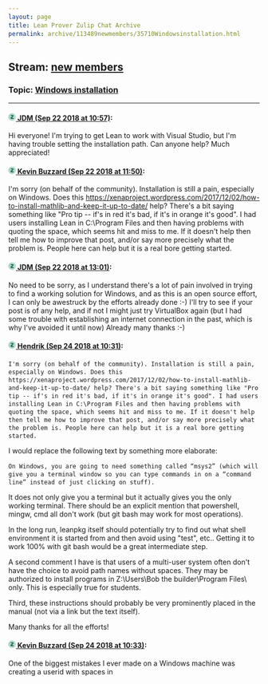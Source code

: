 ```yaml
---
layout: page
title: Lean Prover Zulip Chat Archive 
permalink: archive/113489newmembers/35710Windowsinstallation.html
---
```


## Stream: [new members](index.html)
### Topic: [Windows installation](35710Windowsinstallation.html)

---

#### [![Click to go to Zulip](../../assets/img/zulip2.png) JDM (Sep 22 2018 at 10:57)](https://leanprover.zulipchat.com/#narrow/stream/113489-new%20members/topic/Windows%20installation/near/134429178):
Hi everyone! I'm trying to get Lean to work with Visual Studio, but I'm having trouble setting the installation path. Can anyone help? Much appreciated!

#### [![Click to go to Zulip](../../assets/img/zulip2.png) Kevin Buzzard (Sep 22 2018 at 11:50)](https://leanprover.zulipchat.com/#narrow/stream/113489-new%20members/topic/Windows%20installation/near/134430635):
I'm sorry (on behalf of the community). Installation is still a pain, especially on Windows. Does this https://xenaproject.wordpress.com/2017/12/02/how-to-install-mathlib-and-keep-it-up-to-date/ help? There's a bit saying something like "Pro tip -- if's in red it's bad, if it's in orange it's good". I had users installing Lean in C:\Program Files and then having problems with quoting the space, which seems hit and miss to me. If it doesn't help then tell me how to improve that post, and/or say more precisely what the problem is. People here can help but it is a real bore getting started.

#### [![Click to go to Zulip](../../assets/img/zulip2.png) JDM (Sep 22 2018 at 13:01)](https://leanprover.zulipchat.com/#narrow/stream/113489-new%20members/topic/Windows%20installation/near/134432636):
No need to be sorry, as I understand there's a lot of pain involved in trying to find a  working solution for Windows, and as this is an open source effort, I can only be awestruck by the efforts already done :-) I'll try to see if your post is of any help, and if not I might just try VirtualBox again (but I had some trouble with establishing an internet connection in the
 past, which is why I've avoided it until now) Already many thanks :-)

#### [![Click to go to Zulip](../../assets/img/zulip2.png) Hendrik (Sep 24 2018 at 10:31)](https://leanprover.zulipchat.com/#narrow/stream/113489-new%20members/topic/Windows%20installation/near/134513082):
```quote
I'm sorry (on behalf of the community). Installation is still a pain, especially on Windows. Does this https://xenaproject.wordpress.com/2017/12/02/how-to-install-mathlib-and-keep-it-up-to-date/ help? There's a bit saying something like "Pro tip -- if's in red it's bad, if it's in orange it's good". I had users installing Lean in C:\Program Files and then having problems with quoting the space, which seems hit and miss to me. If it doesn't help then tell me how to improve that post, and/or say more precisely what the problem is. People here can help but it is a real bore getting started.
```
I would replace the following text by something more elaborate: 
```quote
On Windows, you are going to need something called “msys2” (which will give you a terminal window so you can type commands in on a “command line” instead of just clicking on stuff).
```
It does not only give you a terminal but it actually gives you the only working terminal. There should be an explicit mention that powershell, mingw, cmd all don't work (but git bash may work for most operations).

In the long run, leanpkg itself should potentially try to find out what shell environment it is started from and then avoid using "test", etc.. Getting it to work 100% with git bash would be a great intermediate step.

A second comment I have is that users of a multi-user system often don't have the choice to avoid path names without spaces. They may be authorized to install programs in Z:\Users\Bob the builder\Program Files\ only. This is especially true for students.

Third, these instructions should probably be very prominently placed in the manual (not via a link but the text itself).

Many thanks for all the efforts!

#### [![Click to go to Zulip](../../assets/img/zulip2.png) Kevin Buzzard (Sep 24 2018 at 10:33)](https://leanprover.zulipchat.com/#narrow/stream/113489-new%20members/topic/Windows%20installation/near/134513162):
One of the biggest mistakes I ever made on a Windows machine was creating a userid with spaces in

